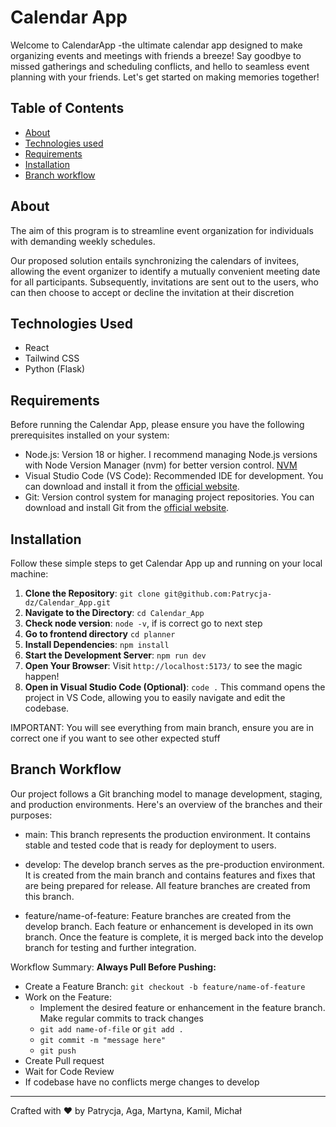 # Calendar App

Welcome to CalendarApp -the ultimate calendar app designed to make organizing events and meetings with friends a breeze! Say goodbye to missed gatherings and scheduling conflicts, and hello to seamless event planning with your friends. Let's get started on making memories together!

## Table of Contents

- [About](#about)
- [Technologies used](#technoloies-used)
- [Requirements](#requirements)
- [Installation](#installation)
- [Branch workflow](#branch-workflow)

## About

The aim of this program is to streamline event organization for individuals with demanding weekly schedules.

Our proposed solution entails synchronizing the calendars of invitees, allowing the event organizer to identify a mutually convenient meeting date for all participants. Subsequently, invitations are sent out to the users, who can then choose to accept or decline the invitation at their discretion

## Technologies Used

- React
- Tailwind CSS
- Python (Flask)

## Requirements

Before running the Calendar App, please ensure you have the following prerequisites installed on your system:

- Node.js: Version 18 or higher. I recommend managing Node.js versions with Node Version Manager (nvm) for better version control. [NVM](https://github.com/nvm-sh/nvm)
- Visual Studio Code (VS Code): Recommended IDE for development. You can download and install it from the [official website](https://code.visualstudio.com/).
- Git: Version control system for managing project repositories. You can download and install Git from the [official website](https://git-scm.com/).

## Installation

Follow these simple steps to get Calendar App up and running on your local machine:

1. **Clone the Repository**: `git clone git@github.com:Patrycja-dz/Calendar_App.git`
2. **Navigate to the Directory**: `cd Calendar_App`
3. **Check node version**: `node -v`, if is correct go to next step
4. **Go to frontend directory** `cd planner`
5. **Install Dependencies**: `npm install`
6. **Start the Development Server**: `npm run dev`
7. **Open Your Browser**: Visit `http://localhost:5173/` to see the magic happen!
8. **Open in Visual Studio Code (Optional)**: `code .` This command opens the project in VS Code, allowing you to easily navigate and edit the codebase.

IMPORTANT: You will see everything from main branch, ensure you are in correct one if you want to see other expected stuff

## Branch Workflow

Our project follows a Git branching model to manage development, staging, and production environments. Here's an overview of the branches and their purposes:

- main: This branch represents the production environment. It contains stable and tested code that is ready for deployment to users.

- develop: The develop branch serves as the pre-production environment. It is created from the main branch and contains features and fixes that are being prepared for release. All feature branches are created from this branch.

- feature/name-of-feature: Feature branches are created from the develop branch. Each feature or enhancement is developed in its own branch. Once the feature is complete, it is merged back into the develop branch for testing and further integration.

Workflow Summary:
**Always Pull Before Pushing:**

- Create a Feature Branch: `git checkout -b feature/name-of-feature `
- Work on the Feature:
  - Implement the desired feature or enhancement in the feature branch. Make regular commits to track changes
  - `git add name-of-file` or `git add .`
  - `git commit -m "message here"`
  - `git push`
- Create Pull request
- Wait for Code Review
- If codebase have no conflicts merge changes to develop

---

Crafted with ❤️ by Patrycja, Aga, Martyna, Kamil, Michał

